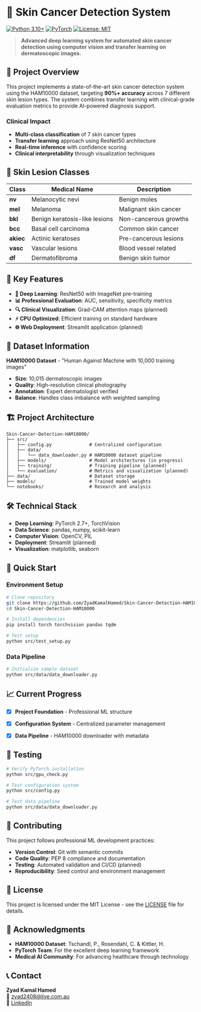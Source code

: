 # 🔬 Skin Cancer Detection System

[![Python 3.10+](https://img.shields.io/badge/python-3.10+-blue.svg)](https://www.python.org/downloads/)
[![PyTorch](https://img.shields.io/badge/PyTorch-2.7+-orange.svg)](https://pytorch.org/)
[![License: MIT](https://img.shields.io/badge/License-MIT-yellow.svg)](https://opensource.org/licenses/MIT)

> **Advanced deep learning system for automated skin cancer detection using computer vision and transfer learning on dermatoscopic images.**

## 🎯 **Project Overview**

This project implements a state-of-the-art skin cancer detection system using the HAM10000 dataset, targeting **90%+ accuracy** across 7 different skin lesion types. The system combines transfer learning with clinical-grade evaluation metrics to provide AI-powered diagnosis support.

### **Clinical Impact**
- **Multi-class classification** of 7 skin cancer types
- **Transfer learning** approach using ResNet50 architecture
- **Real-time inference** with confidence scoring
- **Clinical interpretability** through visualization techniques

## 🏥 **Skin Lesion Classes**

| Class | Medical Name | Description |
|-------|--------------|-------------|
| **nv** | Melanocytic nevi | Benign moles |
| **mel** | Melanoma | Malignant skin cancer |
| **bkl** | Benign keratosis-like lesions | Non-cancerous growths |
| **bcc** | Basal cell carcinoma | Common skin cancer |
| **akiec** | Actinic keratoses | Pre-cancerous lesions |
| **vasc** | Vascular lesions | Blood vessel related |
| **df** | Dermatofibroma | Benign skin tumor |

## 🚀 **Key Features**

- **🧠 Deep Learning**: ResNet50 with ImageNet pre-training
- **📊 Professional Evaluation**: AUC, sensitivity, specificity metrics
- **🔍 Clinical Visualization**: Grad-CAM attention maps (planned)
- **⚡ CPU Optimized**: Efficient training on standard hardware
- **🌐 Web Deployment**: Streamlit application (planned)

## 📁 **Dataset Information**

**HAM10000 Dataset** - "Human Against Machine with 10,000 training images"
- **Size**: 10,015 dermatoscopic images
- **Quality**: High-resolution clinical photography
- **Annotation**: Expert dermatologist verified
- **Balance**: Handles class imbalance with weighted sampling

## 🏗️ **Project Architecture**

```
Skin-Cancer-Detection-HAM10000/
├── src/
│   ├── config.py              # Centralized configuration
│   ├── data/
│   │   └── data_downloader.py # HAM10000 dataset pipeline
│   ├── models/                # Model architectures (in progress)
│   ├── training/              # Training pipeline (planned)
│   └── evaluation/            # Metrics and visualization (planned)
├── data/                      # Dataset storage
├── models/                    # Trained model weights
└── notebooks/                 # Research and analysis
```

## 🛠️ **Technical Stack**

- **Deep Learning**: PyTorch 2.7+, TorchVision
- **Data Science**: pandas, numpy, scikit-learn
- **Computer Vision**: OpenCV, PIL
- **Deployment**: Streamlit (planned)
- **Visualization**: matplotlib, seaborn

## 🚀 **Quick Start**

### **Environment Setup**
```bash
# Clone repository
git clone https://github.com/ZyadKamalHamed/Skin-Cancer-Detection-HAM10000.git
cd Skin-Cancer-Detection-HAM10000

# Install dependencies
pip install torch torchvision pandas tqdm

# Test setup
python src/test_setup.py
```

### **Data Pipeline**
```bash
# Initialize sample dataset
python src/data/data_downloader.py
```

## 📈 **Current Progress**

- [x] **Project Foundation** - Professional ML structure
- [x] **Configuration System** - Centralized parameter management
- [x] **Data Pipeline** - HAM10000 downloader with metadata


## 🧪 **Testing**

```bash
# Verify PyTorch installation
python src/gpu_check.py

# Test configuration system
python src/config.py

# Test data pipeline
python src/data/data_downloader.py
```


## 🤝 **Contributing**

This project follows professional ML development practices:
- **Version Control**: Git with semantic commits
- **Code Quality**: PEP 8 compliance and documentation
- **Testing**: Automated validation and CI/CD (planned)
- **Reproducibility**: Seed control and environment management

## 📄 **License**

This project is licensed under the MIT License - see the [LICENSE](LICENSE) file for details.

## 🙏 **Acknowledgments**

- **HAM10000 Dataset**: Tschandl, P., Rosendahl, C. & Kittler, H.
- **PyTorch Team**: For the excellent deep learning framework
- **Medical AI Community**: For advancing healthcare through technology

## 📞 **Contact**

**Zyad Kamal Hamed**  
📧 zyad2408@live.com.au  
🔗 [LinkedIn](https://linkedin.com/in/zyadkamalhamed/)  
